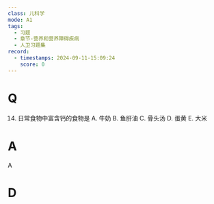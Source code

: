 ```yaml
---
class: 儿科学
mode: A1
tags:
  - 习题
  - 章节-营养和营养障碍疾病
  - 人卫习题集
record:
  - timestamps: 2024-09-11-15:09:24
    score: 0
---
```


# Q

14. 日常食物中富含钙的食物是
A. 牛奶
B. 鱼肝油
C. 骨头汤
D. 蛋黄
E. 大米
# A
A
# D
